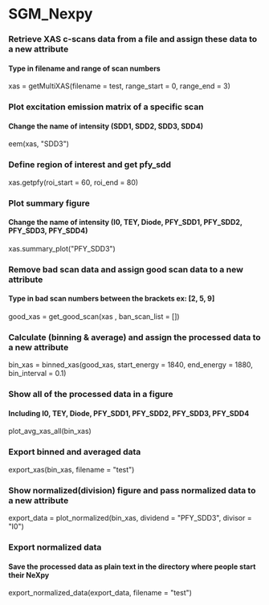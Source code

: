 # SGM_Nexpy

### Retrieve XAS c-scans data from a file and assign these data to a new attribute
#### Type in filename and range of scan numbers
xas = getMultiXAS(filename = test, range_start = 0, range_end = 3)

### Plot excitation emission matrix of a specific scan
#### Change the name of intensity (SDD1, SDD2, SDD3, SDD4)
eem(xas, "SDD3")

### Define region of interest and get pfy_sdd
xas.getpfy(roi_start = 60, roi_end = 80)

### Plot summary figure
#### Change the name of intensity (I0, TEY, Diode, PFY_SDD1, PFY_SDD2, PFY_SDD3, PFY_SDD4)
xas.summary_plot("PFY_SDD3")

### Remove bad scan data and assign good scan data to a new attribute
#### Type in bad scan numbers between the brackets ex: [2, 5, 9]
good_xas = get_good_scan(xas , ban_scan_list = [])

### Calculate (binning & average) and assign the processed data to a new attribute
bin_xas = binned_xas(good_xas, start_energy = 1840, end_energy = 1880, bin_interval = 0.1)

### Show all of the processed data in a figure
#### Including I0, TEY, Diode, PFY_SDD1, PFY_SDD2, PFY_SDD3, PFY_SDD4
plot_avg_xas_all(bin_xas)

### Export binned and averaged data
export_xas(bin_xas, filename = "test")

### Show normalized(division) figure and pass normalized data to a new attribute
export_data = plot_normalized(bin_xas, dividend = "PFY_SDD3", divisor = "I0")

### Export normalized data
#### Save the processed data as plain text in the directory where people start their NeXpy
export_normalized_data(export_data, filename = "test")


